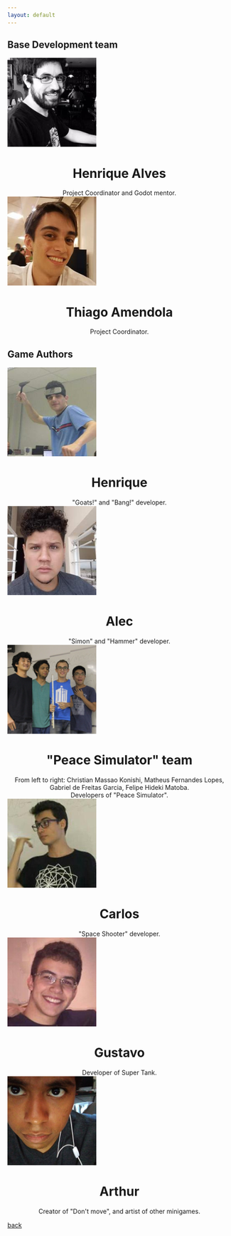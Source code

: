 ```yaml
---
layout: default
---
```


## Base Development team

<div class="clearfix">
<img class="img_right" src="assets/photos/henrique.jpg" alt="Henrique Alves" width="200" height="200">
<div style='text-align:center'>
<h1>Henrique Alves</h1>
Project Coordinator and Godot mentor.</div>
</div>

<div class="clearfix">
<img class="img_left" src="assets/photos/thiago.jpg" alt="Thiago Amendola" width="200" height="200">
<div style='text-align:center'>
<h1>Thiago Amendola</h1>
Project Coordinator.</div>
</div>

## Game Authors

<div class="clearfix">
<img class="img_right" src="assets/photos/foto1.jpg" alt="Henrique" width="200" height="200">
<div style='text-align:center'>
<h1>Henrique</h1>
"Goats!" and "Bang!" developer.</div>
</div>

<div class="clearfix">
<img class="img_left" src="assets/photos/foto2.jpg" alt="Alec" width="200" height="200">
<div style='text-align:center'>
<h1>Alec</h1>
"Simon" and "Hammer" developer.</div>
</div>

<div class="clearfix">
<img class="img_right" src="assets/photos/foto3.png" alt="Peace Simulator Team" width="200" height="200">
<div style='text-align:center'>
<h1>"Peace Simulator" team</h1>
From left to right: Christian Massao Konishi, Matheus Fernandes Lopes, Gabriel de Freitas Garcia, Felipe Hideki Matoba.<br>
Developers of "Peace Simulator".
</div>
</div>

<div class="clearfix">
<img class="img_left" src="assets/photos/foto4.jpg" alt="Carlos" width="200" height="200">
<div style='text-align:center'>
<h1>Carlos</h1>
"Space Shooter" developer.</div>
</div>

<div class="clearfix">
<img class="img_right" src="assets/photos/foto6.jpg" alt="Gustavo" width="200" height="200">
<div style='text-align:center'>
<h1>Gustavo</h1>
Developer of Super Tank.
</div>
</div>

<div class="clearfix">
<img class="img_left" src="assets/photos/foto5.jpg" alt="Arthur" width="200" height="200">
<div style='text-align:center'>
<h1>Arthur</h1>
Creator of "Don't move", and artist of other minigames.</div>
</div>

[back](./)
